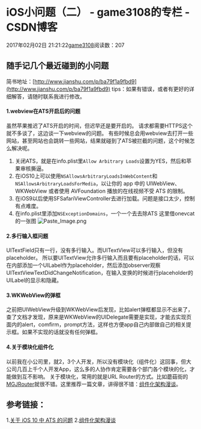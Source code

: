 # iOS小问题（二） - game3108的专栏 - CSDN博客
2017年02月02日 21:21:22[game3108](https://me.csdn.net/game3108)阅读数：207
## 随手记几个最近碰到的小问题
简书地址：[http://www.jianshu.com/p/ba79f1a9fbd9](http://www.jianshu.com/p/ba79f1a9fbd9)
tips：如果有错误，或者有更好的详细解答，请随时联系我进行修改。
#### 1.webview在ATS开启后的问题
虽然苹果推迟了ATS开启的时间，但迟早还是要开启的。 
请求都需要HTTPS这个就不多谈了，这边谈一下webview的问题。
有些时候总会用webview去打开一些网站，甚至网站也会跳转一些网站，结果就碰到了ATS被拦截的问题，这个时候怎么解决呢。 
1. 关闭ATS，就是在info.plist里`Allow Arbitrary Loads`设置为YES，然后和苹果审核撕逼。 
2. 在iOS10上可以使用`NSAllowsArbitraryLoadsInWebContent`和`NSAllowsArbitraryLoadsForMedia`，以让你的 app 中的 UIWebView、WKWebView 或者使用 AVFoundation 播放的在线视频不受 ATS 的限制。 
3. 在iOS9以后使用SFSafariViewController去进行加载。问题是接口太少，控制有点难度。 
4. 在info.plist里添加`NSExceptionDomains`，一个一个去去除ATS
这里借onevcat的一张图
![Paste_Image.png](http://upload-images.jianshu.io/upload_images/1829891-2de12d56b5bc06b9.png?imageMogr2/auto-orient/strip%7CimageView2/2/w/1240)
#### 2.多行输入框问题
UITextField只有一行，没有多行输入。而UITextView可以多行输入，但没有placeholder。 
所以要UITextView允许多行输入而且要有placeholder的话，可以在内部添加一个UILabel作为placeholder，然后添加observer观察UITextViewTextDidChangeNotification，在输入变换的时候进行placeholder的UILabel的显示和隐藏。
#### 3.WKWebView的弹框
之前把UIWebView升级到WKWebView后发现，比如alert弹框都显示不出来了，查了文档才发现，原来是WKWebView的UIDelegate需要是实现，才能去实现页面内的alert，comfirm，prompt方法，这样也方便app自己内部做自己的相关提示框。如果不实现的话就没有任何弹框。
#### 4.关于模块化组件化
以前我在小公司里，就2，3个人开发，所以没有模块化（组件化）这回事，但大公司几百上千个人开发App，这么多的人协作肯定需要各个部门各个模块的化，才能做到互不影响。 
关于模块化，常用的就是URL Router的方式。比如蘑菇街的[MGJRouter](https://github.com/mogujie/MGJRouter)就很不错。这里推荐一篇文章，讲得很不错：[组件化架构漫谈](http://www.jianshu.com/p/67a6004f6930)。
## 参考链接：
1.[关于 iOS 10 中 ATS 的问题](https://onevcat.com/2016/06/ios-10-ats/)
2.[组件化架构漫谈](http://www.jianshu.com/p/67a6004f6930)
